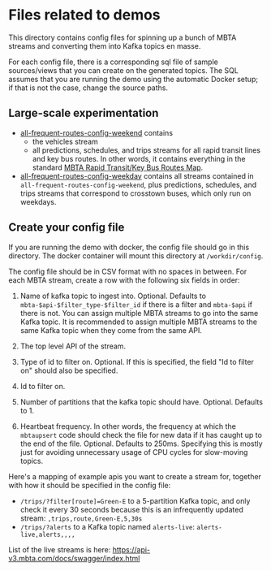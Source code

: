 # Files related to demos

This directory contains config files for spinning up a bunch of MBTA streams and
converting them into Kafka topics en masse.

For each config file, there is a corresponding sql file of sample sources/views
that you can create on the generated topics. The SQL assumes that you are
running the demo using the automatic Docker setup; if that is not the case,
change the source paths.

## Large-scale experimentation

* [all-frequent-routes-config-weekend](all-frequent-routes-config-weekend)
  contains
  * the vehicles stream
  * all predictions, schedules, and trips streams for all rapid transit lines
    and key bus routes. In other words, it contains everything in the standard
    [MBTA Rapid Transit/Key Bus Routes Map](https://www.mbta.com/schedules/subway).
* [all-frequent-routes-config-weekday](all-frequent-routes-config-weekday)
  contains all streams contained in `all-frequent-routes-config-weekend`, plus
  predictions, schedules, and trips streams that correspond to crosstown buses,
  which only run on weekdays.

## Create your config file

If you are running the demo with docker, the config file should go in this
directory. The docker container will mount this directory at `/workdir/config`.

The config file should be in CSV format with no spaces in between. For each MBTA stream,
create a row with the following six fields in order:
1. Name of kafka topic to ingest into. Optional. Defaults to
   `mbta-$api-$filter_type-$filter_id` if there is a filter and `mbta-$api` if
   there is not. You can assign multiple MBTA streams to go into the same Kafka
   topic. It is recommended to assign multiple MBTA streams to the same Kafka
   topic when they come from the same API.

1. The top level API of the stream.

1. Type of id to filter on. Optional. If this is specified, the field
   "Id to filter on" should also be specified.

1. Id to filter on.

1. Number of partitions that the kafka topic should have. Optional. Defaults to 1.

1. Heartbeat frequency. In other words, the frequency at which the `mbtaupsert`
   code should check the file for new data if it has caught up to the end of the
   file. Optional. Defaults to 250ms. Specifying this is mostly just for
   avoiding unnecessary usage of CPU cycles for slow-moving topics.

Here's a mapping of example apis you want to create a stream for, together with
how it should be specified in the config file:
* `/trips/?filter[route]=Green-E` to a 5-partition Kafka topic, and only check
  it every 30 seconds because this is an infrequently updated stream: 
  `,trips,route,Green-E,5,30s`
* `/trips/?alerts` to a Kafka topic named `alerts-live`: `alerts-live,alerts,,,,`

List of the live streams is here:
https://api-v3.mbta.com/docs/swagger/index.html
